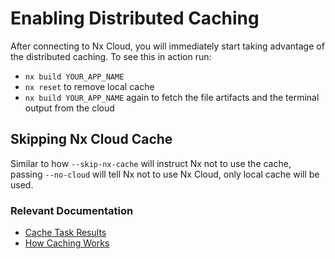 # Enabling Distributed Caching

After connecting to Nx Cloud, you will immediately start taking advantage of the distributed caching. To see this in
action
run:

- `nx build YOUR_APP_NAME`
- `nx reset` to remove local cache
- `nx build YOUR_APP_NAME` again to fetch the file artifacts and the terminal output from the cloud

## Skipping Nx Cloud Cache

Similar to how `--skip-nx-cache` will instruct Nx not to use the cache, passing `--no-cloud` will tell Nx not to use Nx
Cloud, only local cache will be used.

### Relevant Documentation

- [Cache Task Results](/core-features/cache-task-results)
- [How Caching Works](/concepts/how-caching-works)
